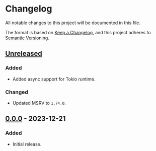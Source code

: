 # Changelog

All notable changes to this project will be documented in this file.

The format is based on [Keep a Changelog](https://keepachangelog.com/en/1.0.0/),
and this project adheres to [Semantic Versioning](https://semver.org/spec/v2.0.0.html).

## [Unreleased]

### Added

- Added async support for Tokio runtime.

### Changed

- Updated MSRV to `1.74.0`.

## [0.0.0] - 2023-12-21

### Added

- Initial release.

[Unreleased]: https://github.com/chksum-rs/sha2-512/compare/v0.0.0...HEAD
[0.0.0]: https://github.com/chksum-rs/sha2-512/releases/tag/v0.0.0
